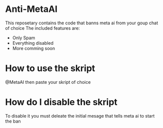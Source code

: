 # Anti-MetaAI
This reposetary contains the code that banns meta ai from your goup chat of choice
The included features are:
- Only Spam
- Everything disabled
- More comming soon

# How to use the skript
@MetaAI then paste your skript of choice

# How do I disable the skript
To disable it you must deleate the initial mesage that tells meta ai to start the ban
